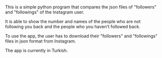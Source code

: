 This is a simple python program that compares the json files of "followers" and "followings" of the Instagram user.

It is able to show the number and names of the people who are not following you back and the people who you haven't followed back.

To use the app, the user has to download their "followers" and "followings" files in json format from Instagram.

The app is currently in Turkish.
